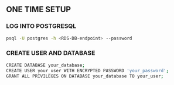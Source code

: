 ## ONE TIME SETUP
### LOG INTO POSTGRESQL
```bash
psql -U postgres -h <RDS-DB-endpoint> --password
```

### CREATE USER AND DATABASE
```bash
CREATE DATABASE your_database;
CREATE USER your_user WITH ENCRYPTED PASSWORD 'your_password';
GRANT ALL PRIVILEGES ON DATABASE your_database TO your_user;
```